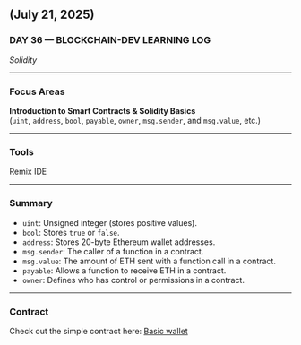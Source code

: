 ## (July 21, 2025)  
### DAY 36 — BLOCKCHAIN-DEV LEARNING LOG  
*Solidity*

---

### Focus Areas  
**Introduction to Smart Contracts & Solidity Basics**  
(`uint`, `address`, `bool`, `payable`, `owner`, `msg.sender`, and `msg.value`, etc.)

---

### Tools  
Remix IDE

---

### Summary

- `uint`: Unsigned integer (stores positive values).
- `bool`: Stores `true` or `false`.
- `address`: Stores 20-byte Ethereum wallet addresses.
- `msg.sender`: The caller of a function in a contract.
- `msg.value`: The amount of ETH sent with a function call in a contract.
- `payable`: Allows a function to receive ETH in a contract.
- `owner`: Defines who has control or permissions in a contract.

---

### Contract  
Check out the simple contract here: [Basic wallet](./basic-wallet.sol)
